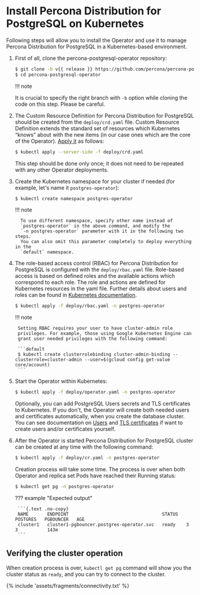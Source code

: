 # Install Percona Distribution for PostgreSQL on Kubernetes

Following steps will allow you to install the Operator and use it to manage
Percona Distribution for PostgreSQL in a Kubernetes-based environment.

1. First of all, clone the percona-postgresql-operator repository:

    ``` {.bash data-prompt="$" }
    $ git clone -b v{{ release }} https://github.com/percona/percona-postgresql-operator
    $ cd percona-postgresql-operator
    ```

    !!! note

    It is crucial to specify the right branch with `-b` option while cloning the
    code on this step. Please be careful.

2. The Custom Resource Definition for Percona Distribution for PostgreSQL should
    be created from the `deploy/crd.yaml` file. Custom Resource Definition
    extends the standard set of resources which Kubernetes “knows” about with
    the new items (in our case ones which are the core of the Operator).
    [Apply it](https://kubernetes.io/docs/reference/using-api/server-side-apply/)
    as follows:

    ``` {.bash data-prompt="$" }
    $ kubectl apply --server-side -f deploy/crd.yaml
    ```

    This step should be done only once; it does not need to be repeated with any
    other Operator deployments.

3. Create the Kubernetes namespace for your cluster if needed (for example,
    let's name it `postgres-operator`):

     ``` {.bash data-prompt="$" }
     $ kubectl create namespace postgres-operator
     ```

     !!! note

         To use different namespace, specify other name instead of
         `postgres-operator` in the above command, and modify the 
         `-n postgres-operator` parameter with it in the following two steps.
         You can also omit this parameter completely to deploy everything in the
         `default` namespace.

4. The role-based access control (RBAC) for Percona Distribution for PostgreSQL
    is configured with the `deploy/rbac.yaml` file. Role-based access is based
    on defined roles and the available actions which correspond to each role.
    The role and actions are defined for Kubernetes resources in the yaml file.
    Further details about users and roles can be found in [Kubernetes documentation](https://kubernetes.io/docs/reference/access-authn-authz/rbac/#default-roles-and-role-bindings).

    ``` {.bash data-prompt="$" }
    $ kubectl apply -f deploy/rbac.yaml -n postgres-operator
    ```

    !!! note

        Setting RBAC requires your user to have cluster-admin role
        privileges. For example, those using Google Kubernetes Engine can
        grant user needed privileges with the following command:

        ```default
        $ kubectl create clusterrolebinding cluster-admin-binding --clusterrole=cluster-admin --user=$(gcloud config get-value core/account)
        ```

5. Start the Operator within Kubernetes:

    ``` {.bash data-prompt="$" }
    $ kubectl apply -f deploy/operator.yaml -n postgres-operator
    ```

    Optionally, you can add PostgreSQL Users secrets and TLS certificates to
    Kubernetes. If you don't, the Operator will create both needed users and
    certificates automatically, when you create the database cluster. You can
    see documentation on [Users](users.md) and [TLS certificates](TLS.md) if
    want to create users and/or certificates yourself.

6. After the Operator is started Percona Distribution for PostgreSQL cluster can
    be created at any time with the following command:

    ``` {.bash data-prompt="$" }
    $ kubectl apply -f deploy/cr.yaml -n postgres-operator
    ```

    Creation process will take some time. The process is over when both
    Operator and replica set Pods have reached their Running status:

    ``` {.bash data-prompt="$" }
    $ kubectl get pg -n postgres-operator
    ```

    ??? example "Expected output"

        ```{.text .no-copy}
        NAME       ENDPOINT                                   STATUS   POSTGRES   PGBOUNCER   AGE
        cluster1   cluster1-pgbouncer.postgres-operator.svc   ready    3          3           143m
        ```

## Verifying the cluster operation

When creation process is over, `kubectl get pg` command will show you the
cluster status as `ready`, and you can try to connect to the cluster.

{% include 'assets/fragments/connectivity.txt' %}
